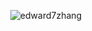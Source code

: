 <p align="center"> <img src="https://github-readme-stats.vercel.app/api?username=edward7zhang&show_icons=true&count_private=true&theme=gotham" alt="edward7zhang" />
